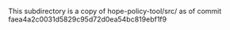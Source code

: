 This subdirectory is a copy of hope-policy-tool/src/
as of commit faea4a2c0031d5829c95d72d0ea54bc819ebf1f9
